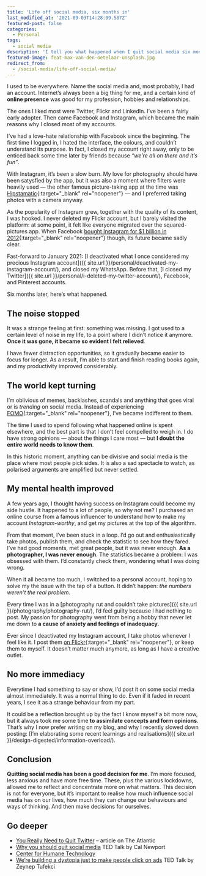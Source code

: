 ```yaml
---
title: 'Life off social media, six months in'
last_modified_at: '2021-09-03T14:28:09.587Z'
featured-post: false
categories:
  - Personal
tags:
  - social media
description: 'I tell you what happened when I quit social media six months ago, and why I don''t want to come back.'
featured-image: feat-max-van-den-oetelaar-unsplash.jpg
redirect_from:
  - /social-media/life-off-social-media/
---
```

<p class="lead">I used to be everywhere. Name the social media and, most probably, I had an account. Internet’s always been a big thing for me, and a certain kind of <strong>online presence</strong> was good for my profession, hobbies and relationships.</p>

<!--more-->

The ones I liked most were Twitter, Flickr and LinkedIn. I’ve been a fairly early adopter. Then came Facebook and Instagram, which became the main reasons why I closed most of my accounts.

I’ve had a love-hate relationship with Facebook since the beginning. The first time I logged in, I hated the interface, the colours, and couldn’t understand its purpose. In fact, I closed my account right away, only to be enticed back some time later by friends because _“we’re all on there and it’s fun”_.

With Instagram, it’s been a slow burn. My love for photography should have been satysfied by the app, but it was also a moment where filters were heavily used — the other famous picture-taking app at the time was [Hipstamatic](https://hipstamatic.com/camera/){:target="_blank" rel="noopener"} — and I preferred taking photos with a camera anyway.

As the popularity of Instagram grew, together with the quality of its content, I was hooked. I never deleted my Flickr account, but I barely visited the platform: at some point, it felt like everyone migrated over the squared-pictures app. When Facebook [bought Instagram for $1 billion in 2012](https://www.businessinsider.com/facebook-buys-instagram-for-1-billion-what-you-need-to-know-2012-4){:target="_blank" rel="noopener"} though, its future became sadly clear.

Fast-forward to January 2021: [I deactivated what I once considered my precious Instagram account]({{ site.url }}/personal/deactivated-my-instagram-account/), and closed my WhatsApp. Before that, [I closed my Twitter]({{ site.url }}/personal/i-deleted-my-twitter-account/), Facebook, and Pinterest accounts.

Six months later, here’s what happened.

## The noise stopped

It was a strange feeling at first: something was missing. I got used to a certain level of noise in my life, to a point where I didn’t notice it anymore. **Once it was gone, it became so evident I felt relieved**.

I have fewer distraction opportunities, so it gradually became easier to focus for longer. As a result, I’m able to start and finish reading books again, and my productivity improved considerably.

## The world kept turning

I’m oblivious of memes, backlashes, scandals and anything that goes viral or is _trending_ on social media. Instead of experiencing [FOMO](https://en.wikipedia.org/wiki/Fear_of_missing_out){:target="_blank" rel="noopener"}, I’ve became indifferent to them.

The time I used to spend following what happened online is spent elsewhere, and the best part is that I don’t feel compelled to weigh in. I do have strong opinions — about the things I care most — but **I doubt the entire world needs to know them**.

In this historic moment, anything can be divisive and social media is the place where most people pick sides. It is also a sad spectacle to watch, as polarised arguments are amplified but never settled.

## My mental health improved

A few years ago, I thought having success on Instagram could become my side hustle. It happened to a lot of people, so why not me? I purchased an online course from a famous influencer to understand how to make my account _Instagram-worthy_, and get my pictures at the top of the algorithm.

From that moment, I’ve been stuck in a loop. I’d go out and enthusiastically take photos, publish them, and check the statistic to see how they fared. I’ve had good moments, met great people, but it was never enough. **As a photographer, I was never enough**. The statistics became a problem: I was obsessed with them. I’d constantly check them, wondering what I was doing wrong.

When it all became too much, I switched to a personal account, hoping to solve my the issue with the tap of a button. It didn’t happen: *the numbers weren’t the real problem*.

Every time I was in a [photography rut and couldn’t take pictures]({{ site.url }}/photography/photography-rut/), I’d feel guilty because I had nothing to post. My passion for photography went from being a hobby that never let me down to **a cause of anxiety and feelings of inadequacy**.

Ever since I deactivated my Instagram account, I take photos whenever I feel like it. I post them [on Flickr](https://www.flickr.com/photos/silvia-m/){:target="_blank" rel="noopener"}, or keep them to myself. It doesn’t matter much anymore, as long as I have a creative outlet.

## No more immediacy

Everytime I had something to say or show, I’d post it on some social media almost immediately. It was a normal thing to do. Even if it faded in recent years, I see it as a strange behaviour from my part.

It could be a reflection brought up by the fact I know myself a bit more now, but it always took me some time **to assimilate concepts and form opinions**. That’s why I now prefer writing on my blog, and why I recently slowed down posting: [I’m elaborating some recent learnings and realisations]({{ site.url }}/design-digested/information-overload/).

## Conclusion

**Quitting social media has been a good decision for me**. I’m more focused, less anxious and have more free time. These, plus the various lockdowns, allowed me to reflect and concentrate more on what matters. This decision is not for everyone, but it’s important to realise how much influence social media has on our lives, how much they can change our behaviours and ways of thinking. And then make decisions for ourselves.

## Go deeper

<ul class="smd-ul">
<li><a href="https://www.theatlantic.com/ideas/archive/2021/07/twitter-addict-realizes-she-needs-rehab/619343/" target="_blank" rel="noopener">You Really Need to Quit Twitter</a> – article on The Atlantic</li>
<li><a href="https://www.ted.com/talks/cal_newport_why_you_should_quit_social_media" target="_blank" rel="noopener">Why you should quit social media</a> TED Talk by Cal Newport</li>
<li><a href="https://www.humanetech.com/" target="_blank" rel="noopener">Center for Humane Technology</a></li>
<li><a href="https://www.ted.com/talks/zeynep_tufekci_we_re_building_a_dystopia_just_to_make_people_click_on_ads" target="_blank" rel="noopener">We’re building a dystopia just to make people click on ads</a> TED Talk by Zeynep Tufekci</li>
</ul>

<!-- <small>Photo by [Max van den Oetelaar](https://unsplash.com/photos/buymYm3RQ3U) on Unsplash</small> -->
